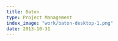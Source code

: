 ```yaml
---
title: Baton
type: Project Management
index_image: "work/baton-desktop-1.png"
date: 2013-10-31
---
```

